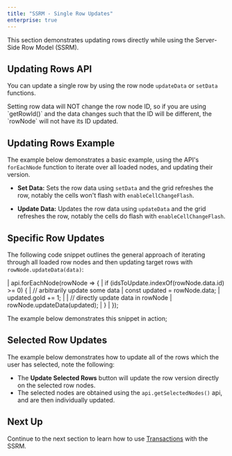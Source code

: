 ```yaml
---
title: "SSRM - Single Row Updates"
enterprise: true
---
```


This section demonstrates updating rows directly while using the Server-Side Row Model (SSRM).

## Updating Rows API

You can update a single row by using the row node `updateData` or `setData` functions.

<api-documentation source='row-object/resources/reference.json' section='data' names='["updateData", "setData"]'></api-documentation>

<note>
Setting row data will NOT change the row node ID, so if you are using `getRowId()`
and the data changes such that the ID will be different, the `rowNode` will not have its ID updated.
</note>

## Updating Rows Example

The example below demonstrates a basic example, using the API's `forEachNode` function to iterate over all loaded nodes, and updating their version.

- **Set Data:** Sets the row data using `setData` and the grid refreshes the row, notably the cells won't flash with `enableCellChangeFlash`.

- **Update Data:** Updates the row data using `updateData` and the grid refreshes the row, notably the cells do flash with `enableCellChangeFlash`.

<grid-example title='Updating All Rows' name='updating-all-rows' type='generated' options='{ "enterprise": true, "exampleHeight": 615, "extras": ["alasql"], "modules": ["serverside", "rowgrouping"] }'></grid-example>

## Specific Row Updates

The following code snippet outlines the general approach of iterating through all loaded row nodes and then updating target rows with `rowNode.updateData(data)`:

<snippet>
| api.forEachNode(rowNode => {
|     if (idsToUpdate.indexOf(rowNode.data.id) >= 0) {
|         // arbitrarily update some data
|         const updated = rowNode.data;
|         updated.gold += 1;
| 
|         // directly update data in rowNode
|         rowNode.updateData(updated);
|     }
| });
</snippet>

The example below demonstrates this snippet in action;

<grid-example title='Updating Specific Rows' name='updating-specific-rows' type='generated' options='{ "enterprise": true, "exampleHeight": 615, "extras": ["alasql"], "modules": ["serverside", "rowgrouping"] }'></grid-example>

## Selected Row Updates

The example below demonstrates how to update all of the rows which the user has selected, note the following:

- The **Update Selected Rows** button will update the row version directly on the selected row nodes.
- The selected nodes are obtained using the `api.getSelectedNodes()` api, and are then individually updated.

<grid-example title='Updating Selected Rows' name='updating-selected-row' type='generated' options='{ "enterprise": true, "exampleHeight": 615, "extras": ["alasql"], "modules": ["serverside", "rowgrouping"] }'></grid-example>

## Next Up

Continue to the next section to learn how to use [Transactions](/server-side-model-updating-transactions/) with the SSRM.